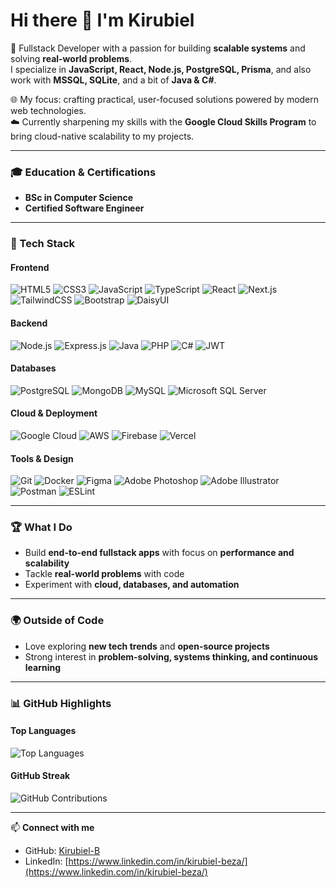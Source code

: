 # Hi there 👋 I'm Kirubiel  

🚀 Fullstack Developer with a passion for building **scalable systems** and solving **real-world problems**.  
I specialize in **JavaScript, React, Node.js, PostgreSQL, Prisma**, and also work with **MSSQL, SQLite**, and a bit of **Java & C#**.  

🌐 My focus: crafting practical, user-focused solutions powered by modern web technologies.  
☁️ Currently sharpening my skills with the **Google Cloud Skills Program** to bring cloud-native scalability to my projects.  

---

### 🎓 Education & Certifications
- **BSc in Computer Science**  
- **Certified Software Engineer** 

---

### 🔧 Tech Stack

#### Frontend
![HTML5](https://img.shields.io/badge/HTML5-E34F26?style=for-the-badge&logo=html5&logoColor=white)
![CSS3](https://img.shields.io/badge/CSS3-1572B6?style=for-the-badge&logo=css3&logoColor=white)
![JavaScript](https://img.shields.io/badge/JavaScript-F7DF1E?style=for-the-badge&logo=javascript&logoColor=black)
![TypeScript](https://img.shields.io/badge/TypeScript-3178C6?style=for-the-badge&logo=typescript&logoColor=white)
![React](https://img.shields.io/badge/React-61DAFB?style=for-the-badge&logo=react&logoColor=black)
![Next.js](https://img.shields.io/badge/Next.js-000000?style=for-the-badge&logo=next.js&logoColor=white)
![TailwindCSS](https://img.shields.io/badge/TailwindCSS-06B6D4?style=for-the-badge&logo=tailwind-css&logoColor=white)
![Bootstrap](https://img.shields.io/badge/Bootstrap-7952B3?style=for-the-badge&logo=bootstrap&logoColor=white)
![DaisyUI](https://img.shields.io/badge/DaisyUI-ffffff?style=for-the-badge&logo=daisyui&logoColor=black)

#### Backend
![Node.js](https://img.shields.io/badge/Node.js-339933?style=for-the-badge&logo=node.js&logoColor=white)
![Express.js](https://img.shields.io/badge/Express.js-000000?style=for-the-badge&logo=express&logoColor=white)
![Java](https://img.shields.io/badge/Java-007396?style=for-the-badge&logo=java&logoColor=white)
![PHP](https://img.shields.io/badge/PHP-777BB4?style=for-the-badge&logo=php&logoColor=white)
![C#](https://img.shields.io/badge/C%23-239120?style=for-the-badge&logo=c-sharp&logoColor=white)
![JWT](https://img.shields.io/badge/JWT-000000?style=for-the-badge&logo=JSONWebTokens&logoColor=white)

#### Databases
![PostgreSQL](https://img.shields.io/badge/PostgreSQL-4169E1?style=for-the-badge&logo=postgresql&logoColor=white)
![MongoDB](https://img.shields.io/badge/MongoDB-47A248?style=for-the-badge&logo=mongodb&logoColor=white)
![MySQL](https://img.shields.io/badge/MySQL-4479A1?style=for-the-badge&logo=mysql&logoColor=white)
![Microsoft SQL Server](https://img.shields.io/badge/MSSQL-CC2927?style=for-the-badge&logo=microsoft-sql-server&logoColor=white)

#### Cloud & Deployment
![Google Cloud](https://img.shields.io/badge/Google_Cloud-4285F4?style=for-the-badge&logo=google-cloud&logoColor=white)
![AWS](https://img.shields.io/badge/AWS-232F3E?style=for-the-badge&logo=amazon-aws&logoColor=white)
![Firebase](https://img.shields.io/badge/Firebase-FFCA28?style=for-the-badge&logo=firebase&logoColor=black)
![Vercel](https://img.shields.io/badge/Vercel-000000?style=for-the-badge&logo=vercel&logoColor=white)

#### Tools & Design
![Git](https://img.shields.io/badge/Git-F05032?style=for-the-badge&logo=git&logoColor=white)
![Docker](https://img.shields.io/badge/Docker-2496ED?style=for-the-badge&logo=docker&logoColor=white)
![Figma](https://img.shields.io/badge/Figma-F24E1E?style=for-the-badge&logo=figma&logoColor=white)
![Adobe Photoshop](https://img.shields.io/badge/Photoshop-31A8FF?style=for-the-badge&logo=adobe-photoshop&logoColor=white)
![Adobe Illustrator](https://img.shields.io/badge/Illustrator-FF9A00?style=for-the-badge&logo=adobe-illustrator&logoColor=white)
![Postman](https://img.shields.io/badge/Postman-FF6C37?style=for-the-badge&logo=postman&logoColor=white)
![ESLint](https://img.shields.io/badge/ESLint-4B32C3?style=for-the-badge&logo=eslint&logoColor=white)

---

### 🏆 What I Do
- Build **end-to-end fullstack apps** with focus on **performance and scalability**  
- Tackle **real-world problems** with code  
- Experiment with **cloud, databases, and automation**  

---

### 🌍 Outside of Code
- Love exploring **new tech trends** and **open-source projects**  
- Strong interest in **problem-solving, systems thinking, and continuous learning**  

---

### 📊 GitHub Highlights

#### Top Languages
![Top Languages](https://github-readme-stats.vercel.app/api/top-langs/?username=Kirubiel-B&layout=compact&theme=github_dark)

#### GitHub Streak
![GitHub Contributions](https://ghchart.rshah.org/Kirubiel-B)

---

📫 **Connect with me**  
- GitHub: [Kirubiel-B](https://github.com/Kirubiel-B/)  
- LinkedIn: [https://www.linkedin.com/in/kirubiel-beza/](https://www.linkedin.com/in/kirubiel-beza/)  
